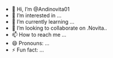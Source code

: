 - 👋 Hi, I’m @Andinovita01
- 👀 I’m interested in ...
- 🌱 I’m currently learning ...
- 💞️ I’m looking to collaborate on .Novita..
- 📫 How to reach me ...
- 😄 Pronouns: ...
- ⚡ Fun fact: ...

<!---
Andinovita01/Andinovita01 is a ✨ special ✨ repository because its `README.md` (this file) appears on your GitHub profile.
You can click the Preview link to take a look at your changes.
--->
